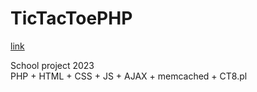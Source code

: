 # TicTacToePHP

[link](http://szymon-tictactoe.ct8.pl/)

School project 2023<br>
PHP + HTML + CSS + JS + AJAX + memcached + CT8.pl
